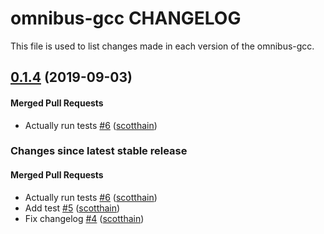 omnibus-gcc CHANGELOG
==========================
This file is used to list changes made in each version of the omnibus-gcc.

<!-- latest_release 0.1.4 -->
## [0.1.4](https://github.com/chef/omnibus-gcc/tree/0.1.4) (2019-09-03)

#### Merged Pull Requests
- Actually run tests [#6](https://github.com/chef/omnibus-gcc/pull/6) ([scotthain](https://github.com/scotthain))
<!-- latest_release -->

<!-- release_rollup -->
### Changes since latest stable release

#### Merged Pull Requests
- Actually run tests [#6](https://github.com/chef/omnibus-gcc/pull/6) ([scotthain](https://github.com/scotthain)) <!-- 0.1.4 -->
- Add test [#5](https://github.com/chef/omnibus-gcc/pull/5) ([scotthain](https://github.com/scotthain)) <!-- 0.1.3 -->
- Fix changelog [#4](https://github.com/chef/omnibus-gcc/pull/4) ([scotthain](https://github.com/scotthain)) <!-- 0.1.2 -->
<!-- release_rollup -->

<!-- latest_stable_release -->
<!-- latest_stable_release -->